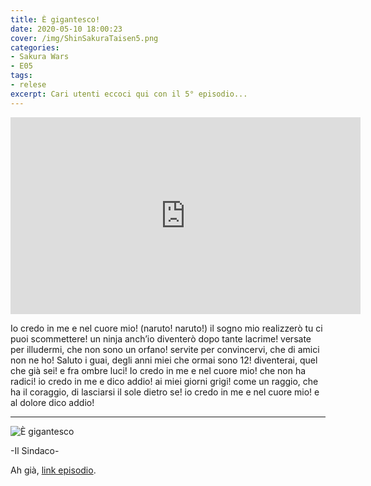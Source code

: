 ```yaml
---
title: È gigantesco!
date: 2020-05-10 18:00:23
cover: /img/ShinSakuraTaisen5.png
categories:
- Sakura Wars
- E05
tags:
- relese
excerpt: Cari utenti eccoci qui con il 5° episodio...
---
```

<iframe width="560" height="315" src="https://www.youtube.com/embed/QATZIbEKwv8" frameborder="0" allow="accelerometer; autoplay; encrypted-media; gyroscope; picture-in-picture" allowfullscreen></iframe>

Io credo in me e nel cuore mio!
(naruto! naruto!)
il sogno mio realizzerò
tu ci puoi scommettere!
un ninja anch’io diventerò
dopo tante lacrime!
versate per illudermi,
che non sono un orfano!
servite per convincervi,
che di amici non ne ho!
Saluto i guai, degli anni miei
che ormai sono 12!
diventerai,
quel che già sei!
e fra ombre luci!
Io credo in me e nel cuore mio!
che non ha radici!
io credo in me e dico addio!
ai miei giorni grigi!
come un raggio,
che ha il coraggio,
di lasciarsi il sole dietro se!
io credo in me e nel cuore mio!
e al dolore dico addio!

---

![È gigantesco](/img/ShinSakuraTaisen5.png)

-Il Sindaco-

Ah già, [link episodio](https://nyaa.si/view/1245691).
